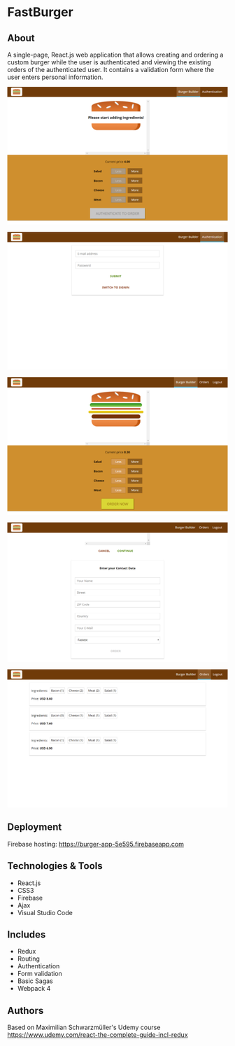 # FastBurger

## About 

A single-page, React.js web application that allows creating and ordering a custom burger while the user is authenticated and viewing the existing orders of the authenticated user. It contains a validation form where the user enters personal information.

![](git-images/1.PNG)

![](git-images/2.PNG)

![](git-images/3.PNG)

![](git-images/4.PNG)

![](git-images/5.PNG)

## Deployment

Firebase hosting: https://burger-app-5e595.firebaseapp.com

## Technologies & Tools

- React.js
- CSS3
- Firebase 
- Ajax
- Visual Studio Code 

## Includes

- Redux
- Routing
- Authentication
- Form validation
- Basic Sagas
- Webpack 4

## Authors

Based on Maximilian Schwarzmüller's Udemy course https://www.udemy.com/react-the-complete-guide-incl-redux

